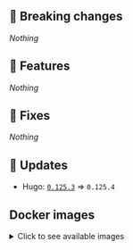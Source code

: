 ## :loudspeaker: Breaking changes

*Nothing*


## :tada: Features

*Nothing*


## :bug: Fixes

*Nothing*


## :heartbeat: Updates

* Hugo: [`0.125.3`](https://github.com/floryn90/docker-hugo/releases/tag/0.125.3) => `0.125.4`


## Docker images

<details>
<summary>Click to see available images</summary>

This release is available from Docker Hub as project `floryn90/hugo` with the following tags:

| Alias tags                   | Version specific tags                      |
| ---------------------------- | ------------------------------------------ |
| `busybox`, `latest`          | `0.125.4-busybox`, `0.125.4`                     |
| `busybox-ci`, `ci`           | `0.125.4-busybox-ci`, `0.125.4-ci`               |
| `busybox-onbuild`, `onbuild` | `0.125.4-busybox-onbuild`, `0.125.4-onbuild`     |
| `alpine`                     | `0.125.4-alpine`                              |
| `alpine-ci`                  | `0.125.4-alpine-ci`                           |
| `alpine-onbuild`             | `0.125.4-alpine-onbuild`                      |
| `asciidoctor`                | `0.125.4-asciidoctor`                         |
| `asciidoctor-ci`             | `0.125.4-asciidoctor-ci`                      |
| `asciidoctor-onbuild`        | `0.125.4-asciidoctor-onbuild`                 |
| `pandoc`                     | `0.125.4-pandoc`                              |
| `pandoc-ci`                  | `0.125.4-pandoc-ci`                           |
| `pandoc-onbuild`             | `0.125.4-pandoc-onbuild`                      |
| `ext-alpine`                 | `0.125.4-ext-alpine`                          |
| `ext-alpine-ci`              | `0.125.4-ext-alpine-ci`                       |
| `ext-alpine-onbuild`         | `0.125.4-ext-alpine-onbuild`                  |
| `ext-asciidoctor`            | `0.125.4-ext-asciidoctor`                     |
| `ext-asciidoctor-ci`         | `0.125.4-ext-asciidoctor-ci`                  |
| `ext-asciidoctor-onbuild`    | `0.125.4-ext-asciidoctor-onbuild`             |
| `ext-pandoc`                 | `0.125.4-ext-pandoc`                          |
| `ext-pandoc-ci`              | `0.125.4-ext-pandoc-ci`                       |
| `ext-pandoc-onbuild`         | `0.125.4-ext-pandoc-onbuild`                  |
| `debian`                     | `0.125.4-debian`                              |
| `debian-ci`                  | `0.125.4-debian-ci`                           |
| `debian-onbuild`             | `0.125.4-debian-onbuild`                      |
| `ext-debian`, `ext`, `latest-ext` | `0.125.4-ext-debian`, `0.125.4-ext`         |
| `ext-debian-ci`, `ext-ci`    | `0.125.4-ext-debian-ci`, `0.125.4-ext-ci`        |
| `ext-debian-onbuild`, `ext-onbuild` | `0.125.4-ext-debian-onbuild`, `0.125.4-ext-onbuild` |
| `ubuntu`                     | `0.125.4-ubuntu`                            |
| `ubuntu-ci`                  | `0.125.4-ubuntu-ci`                         |
| `ubuntu-onbuild`             | `0.125.4-ubuntu-onbuild`                    |
| `ext-ubuntu`                 | `0.125.4-ext-ubuntu`                        |
| `ext-ubuntu-ci`              | `0.125.4-ext-ubuntu-ci`                     |
| `ext-ubuntu-onbuild`         | `0.125.4-ext-ubuntu-onbuild`                |
</details>